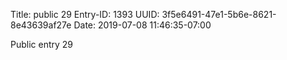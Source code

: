 Title: public 29
Entry-ID: 1393
UUID: 3f5e6491-47e1-5b6e-8621-8e43639af27e
Date: 2019-07-08 11:46:35-07:00

Public entry 29
